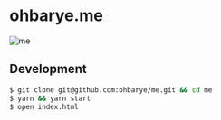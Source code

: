 # ohbarye.me

![me](https://cloud.githubusercontent.com/assets/1811616/21566624/fca372da-cee7-11e6-9b48-f3d1b215ddb6.gif)

## Development

```sh
$ git clone git@github.com:ohbarye/me.git && cd me
$ yarn && yarn start
$ open index.html
```
